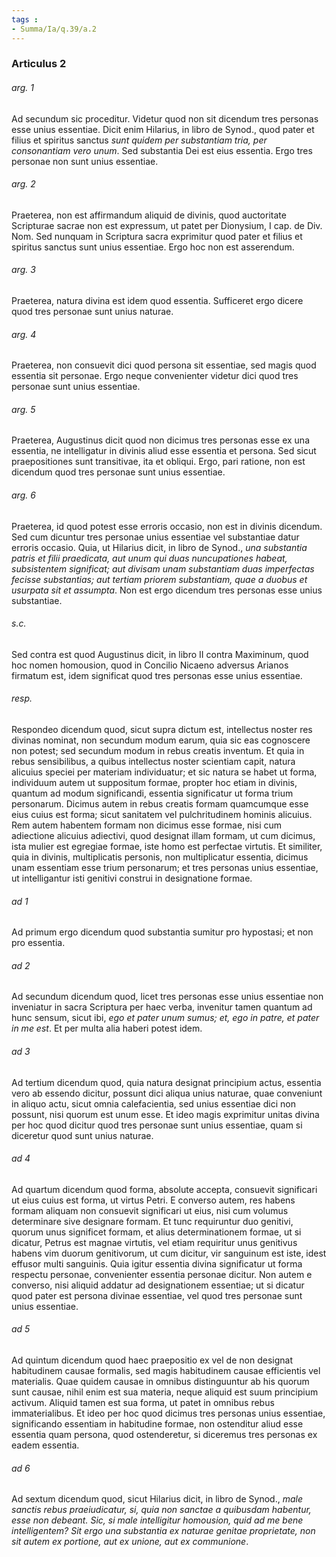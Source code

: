 ```yaml
---
tags : 
- Summa/Ia/q.39/a.2
---
```


### Articulus 2

###### arg. 1
Ad secundum sic proceditur. Videtur quod non sit dicendum tres personas esse unius essentiae. Dicit enim Hilarius, in libro de Synod., quod pater et filius et spiritus sanctus *sunt quidem per substantiam tria, per consonantiam vero unum*. Sed substantia Dei est eius essentia. Ergo tres personae non sunt unius essentiae.

###### arg. 2
Praeterea, non est affirmandum aliquid de divinis, quod auctoritate Scripturae sacrae non est expressum, ut patet per Dionysium, I cap. de Div. Nom. Sed nunquam in Scriptura sacra exprimitur quod pater et filius et spiritus sanctus sunt unius essentiae. Ergo hoc non est asserendum.

###### arg. 3
Praeterea, natura divina est idem quod essentia. Sufficeret ergo dicere quod tres personae sunt unius naturae.

###### arg. 4
Praeterea, non consuevit dici quod persona sit essentiae, sed magis quod essentia sit personae. Ergo neque convenienter videtur dici quod tres personae sunt unius essentiae.

###### arg. 5
Praeterea, Augustinus dicit quod non dicimus tres personas esse ex una essentia, ne intelligatur in divinis aliud esse essentia et persona. Sed sicut praepositiones sunt transitivae, ita et obliqui. Ergo, pari ratione, non est dicendum quod tres personae sunt unius essentiae.

###### arg. 6
Praeterea, id quod potest esse erroris occasio, non est in divinis dicendum. Sed cum dicuntur tres personae unius essentiae vel substantiae datur erroris occasio. Quia, ut Hilarius dicit, in libro de Synod., *una substantia patris et filii praedicata, aut unum qui duas nuncupationes habeat, subsistentem significat; aut divisam unam substantiam duas imperfectas fecisse substantias; aut tertiam priorem substantiam, quae a duobus et usurpata sit et assumpta*. Non est ergo dicendum tres personas esse unius substantiae.

###### s.c.
Sed contra est quod Augustinus dicit, in libro II contra Maximinum, quod hoc nomen homousion, quod in Concilio Nicaeno adversus Arianos firmatum est, idem significat quod tres personas esse unius essentiae.

###### resp.
Respondeo dicendum quod, sicut supra dictum est, intellectus noster res divinas nominat, non secundum modum earum, quia sic eas cognoscere non potest; sed secundum modum in rebus creatis inventum. Et quia in rebus sensibilibus, a quibus intellectus noster scientiam capit, natura alicuius speciei per materiam individuatur; et sic natura se habet ut forma, individuum autem ut suppositum formae, propter hoc etiam in divinis, quantum ad modum significandi, essentia significatur ut forma trium personarum. Dicimus autem in rebus creatis formam quamcumque esse eius cuius est forma; sicut sanitatem vel pulchritudinem hominis alicuius. Rem autem habentem formam non dicimus esse formae, nisi cum adiectione alicuius adiectivi, quod designat illam formam, ut cum dicimus, ista mulier est egregiae formae, iste homo est perfectae virtutis. Et similiter, quia in divinis, multiplicatis personis, non multiplicatur essentia, dicimus unam essentiam esse trium personarum; et tres personas unius essentiae, ut intelligantur isti genitivi construi in designatione formae.

###### ad 1
Ad primum ergo dicendum quod substantia sumitur pro hypostasi; et non pro essentia.

###### ad 2
Ad secundum dicendum quod, licet tres personas esse unius essentiae non inveniatur in sacra Scriptura per haec verba, invenitur tamen quantum ad hunc sensum, sicut ibi, *ego et pater unum sumus; et, ego in patre, et pater in me est*. Et per multa alia haberi potest idem.

###### ad 3
Ad tertium dicendum quod, quia natura designat principium actus, essentia vero ab essendo dicitur, possunt dici aliqua unius naturae, quae conveniunt in aliquo actu, sicut omnia calefacientia, sed unius essentiae dici non possunt, nisi quorum est unum esse. Et ideo magis exprimitur unitas divina per hoc quod dicitur quod tres personae sunt unius essentiae, quam si diceretur quod sunt unius naturae.

###### ad 4
Ad quartum dicendum quod forma, absolute accepta, consuevit significari ut eius cuius est forma, ut virtus Petri. E converso autem, res habens formam aliquam non consuevit significari ut eius, nisi cum volumus determinare sive designare formam. Et tunc requiruntur duo genitivi, quorum unus significet formam, et alius determinationem formae, ut si dicatur, Petrus est magnae virtutis, vel etiam requiritur unus genitivus habens vim duorum genitivorum, ut cum dicitur, vir sanguinum est iste, idest effusor multi sanguinis. Quia igitur essentia divina significatur ut forma respectu personae, convenienter essentia personae dicitur. Non autem e converso, nisi aliquid addatur ad designationem essentiae; ut si dicatur quod pater est persona divinae essentiae, vel quod tres personae sunt unius essentiae.

###### ad 5
Ad quintum dicendum quod haec praepositio ex vel de non designat habitudinem causae formalis, sed magis habitudinem causae efficientis vel materialis. Quae quidem causae in omnibus distinguuntur ab his quorum sunt causae, nihil enim est sua materia, neque aliquid est suum principium activum. Aliquid tamen est sua forma, ut patet in omnibus rebus immaterialibus. Et ideo per hoc quod dicimus tres personas unius essentiae, significando essentiam in habitudine formae, non ostenditur aliud esse essentia quam persona, quod ostenderetur, si diceremus tres personas ex eadem essentia.

###### ad 6
Ad sextum dicendum quod, sicut Hilarius dicit, in libro de Synod., *male sanctis rebus praeiudicatur, si, quia non sanctae a quibusdam habentur, esse non debeant. Sic, si male intelligitur homousion, quid ad me bene intelligentem? Sit ergo una substantia ex naturae genitae proprietate, non sit autem ex portione, aut ex unione, aut ex communione*.


